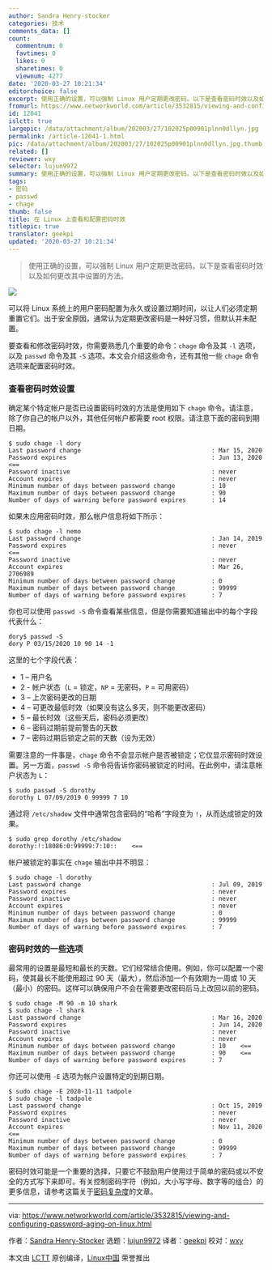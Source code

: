 ```yaml
---
author: Sandra Henry-stocker
categories: 技术
comments_data: []
count:
  commentnum: 0
  favtimes: 0
  likes: 0
  sharetimes: 0
  viewnum: 4277
date: '2020-03-27 10:21:34'
editorchoice: false
excerpt: 使用正确的设置，可以强制 Linux 用户定期更改密码。以下是查看密码时效以及如何更改其中设置的方法。
fromurl: https://www.networkworld.com/article/3532815/viewing-and-configuring-password-aging-on-linux.html
id: 12041
islctt: true
largepic: /data/attachment/album/202003/27/102025p00901plnn0dllyn.jpg
permalink: /article-12041-1.html
pic: /data/attachment/album/202003/27/102025p00901plnn0dllyn.jpg.thumb.jpg
related: []
reviewer: wxy
selector: lujun9972
summary: 使用正确的设置，可以强制 Linux 用户定期更改密码。以下是查看密码时效以及如何更改其中设置的方法。
tags:
- 密码
- passwd
- chage
thumb: false
title: 在 Linux 上查看和配置密码时效
titlepic: true
translator: geekpi
updated: '2020-03-27 10:21:34'
---
```



> 
> 使用正确的设置，可以强制 Linux 用户定期更改密码。以下是查看密码时效以及如何更改其中设置的方法。
> 
> 
> 


![](/data/attachment/album/202003/27/102025p00901plnn0dllyn.jpg)


可以将 Linux 系统上的用户密码配置为永久或设置过期时间，以让人们必须定期重置它们。出于安全原因，通常认为定期更改密码是一种好习惯，但默认并未配置。


要查看和修改密码时效，你需要熟悉几个重要的命令：`chage` 命令及其 `-l` 选项，以及 `passwd` 命令及其 `-S` 选项。本文会介绍这些命令，还有其他一些 `chage` 命令选项来配置密码时效。


### 查看密码时效设置


确定某个特定帐户是否已设置密码时效的方法是使用如下 `chage` 命令。请注意，除了你自己的帐户以外，其他任何帐户都需要 root 权限。请注意下面的密码到期日期。



```
$ sudo chage -l dory
Last password change                                    : Mar 15, 2020
Password expires                                        : Jun 13, 2020    <==
Password inactive                                       : never
Account expires                                         : never
Minimum number of days between password change          : 10
Maximum number of days between password change          : 90
Number of days of warning before password expires       : 14
```

如果未应用密码时效，那么帐户信息将如下所示：



```
$ sudo chage -l nemo
Last password change                                    : Jan 14, 2019
Password expires                                        : never         <==
Password inactive                                       : never
Account expires                                         : Mar 26, 2706989
Minimum number of days between password change          : 0
Maximum number of days between password change          : 99999
Number of days of warning before password expires       : 7
```

你也可以使用 `passwd -S` 命令查看某些信息，但是你需要知道输出中的每个字段代表什么：



```
dory$ passwd -S
dory P 03/15/2020 10 90 14 -1
```

这里的七个字段代表：


* 1 – 用户名
* 2 - 帐户状态（`L` = 锁定，`NP` = 无密码，`P` = 可用密码）
* 3 – 上次密码更改的日期
* 4 – 可更改最低时效（如果没有这么多天，则不能更改密码）
* 5 – 最长时效（这些天后，密码必须更改）
* 6 – 密码过期前提前警告的天数
* 7 – 密码过期后锁定之前的天数（设为无效）


需要注意的一件事是，`chage` 命令不会显示帐户是否被锁定；它仅显示密码时效设置。另一方面，`passwd -S` 命令将告诉你密码被锁定的时间。在此例中，请注意帐户状态为 `L`：



```
$ sudo passwd -S dorothy
dorothy L 07/09/2019 0 99999 7 10
```

通过将 `/etc/shadow` 文件中通常包含密码的“哈希”字段变为 `!`，从而达成锁定的效果。



```
$ sudo grep dorothy /etc/shadow
dorothy:!:18086:0:99999:7:10::    <==
```

帐户被锁定的事实在 `chage` 输出中并不明显：



```
$ sudo chage -l dorothy
Last password change                                    : Jul 09, 2019
Password expires                                        : never
Password inactive                                       : never
Account expires                                         : never
Minimum number of days between password change          : 0
Maximum number of days between password change          : 99999
Number of days of warning before password expires       : 7
```

### 密码时效的一些选项


最常用的设置是最短和最长的天数。它们经常结合使用。例如，你可以配置一个密码，使其最长不能使用超过 90 天（最大），然后添加一个有效期为一周或 10 天（最小）的密码。这样可以确保用户不会在需要更改密码后马上改回以前的密码。



```
$ sudo chage -M 90 -m 10 shark
$ sudo chage -l shark
Last password change                                    : Mar 16, 2020
Password expires                                        : Jun 14, 2020
Password inactive                                       : never
Account expires                                         : never
Minimum number of days between password change          : 10    <==
Maximum number of days between password change          : 90    <==
Number of days of warning before password expires       : 7
```

你还可以使用 `-E` 选项为帐户设置特定的到期日期。



```
$ sudo chage -E 2020-11-11 tadpole
$ sudo chage -l tadpole
Last password change                                    : Oct 15, 2019
Password expires                                        : never
Password inactive                                       : never
Account expires                                         : Nov 11, 2020  <==
Minimum number of days between password change          : 0
Maximum number of days between password change          : 99999
Number of days of warning before password expires       : 7
```

密码时效可能是一个重要的选择，只要它不鼓励用户使用过于简单的密码或以不安全的方式写下来即可。有关控制密码字符（例如，大小写字母、数字等的组合）的更多信息，请参考这篇关于[密码复杂度](/article-11709-1.html)的文章。




---


via: <https://www.networkworld.com/article/3532815/viewing-and-configuring-password-aging-on-linux.html>


作者：[Sandra Henry-Stocker](https://www.networkworld.com/author/Sandra-Henry_Stocker/) 选题：[lujun9972](https://github.com/lujun9972) 译者：[geekpi](https://github.com/geekpi) 校对：[wxy](https://github.com/wxy)


本文由 [LCTT](https://github.com/LCTT/TranslateProject) 原创编译，[Linux中国](https://linux.cn/) 荣誉推出